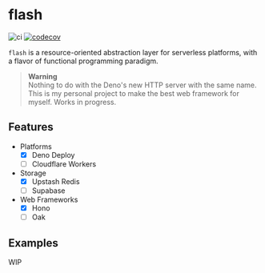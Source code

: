 # flash

![ci](https://github.com/hasundue/flash/actions/workflows/ci.yml/badge.svg)
[![codecov](https://codecov.io/gh/hasundue/flash/branch/main/graph/badge.svg?token=DRMQQ7ICNB)](https://codecov.io/gh/hasundue/flash)

`flash` is a resource-oriented abstraction layer for serverless platforms, with
a flavor of functional programming paradigm.

> **Warning**\
> Nothing to do with the Deno's new HTTP server with the same name. This is my
> personal project to make the best web framework for myself. Works in progress.

## Features

- Platforms
  - [x] Deno Deploy
  - [ ] Cloudflare Workers
- Storage
  - [x] Upstash Redis
  - [ ] Supabase
- Web Frameworks
  - [x] Hono
  - [ ] Oak

## Examples

WIP
